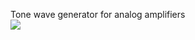Tone wave generator for analog amplifiers
<br/>
<img src="[https://www.analog.com/en/_/media/analog/en/maxim-product/8218.png?rev=7828d31fee6a48e1b0159a6638bc91ad](https://www.analog.com/en/_/media/analog/en/maxim-product/8218.png?rev=7828d31fee6a48e1b0159a6638bc91ad)"/>
